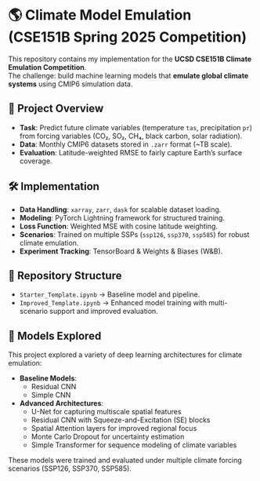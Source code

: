 # 🌎 Climate Model Emulation (CSE151B Spring 2025 Competition)

This repository contains my implementation for the **UCSD CSE151B Climate Emulation Competition**.  
The challenge: build machine learning models that **emulate global climate systems** using CMIP6 simulation data.

## 📌 Project Overview
- **Task**: Predict future climate variables (temperature `tas`, precipitation `pr`) from forcing variables (CO₂, SO₂, CH₄, black carbon, solar radiation).
- **Data**: Monthly CMIP6 datasets stored in `.zarr` format (~TB scale).  
- **Evaluation**: Latitude-weighted RMSE to fairly capture Earth’s surface coverage.

## 🛠️ Implementation
- **Data Handling**: `xarray`, `zarr`, `dask` for scalable dataset loading.  
- **Modeling**: PyTorch Lightning framework for structured training.
- **Loss Function**: Weighted MSE with cosine latitude weighting.  
- **Scenarios**: Trained on multiple SSPs (`ssp126`, `ssp370`, `ssp585`) for robust climate emulation.  
- **Experiment Tracking**: TensorBoard & Weights & Biases (W&B).

## 📂 Repository Structure
- `Starter_Template.ipynb` → Baseline model and pipeline.  
- `Improved_Template.ipynb` → Enhanced model training with multi-scenario support and improved evaluation.

## 🧠 Models Explored
This project explored a variety of deep learning architectures for climate emulation:

- **Baseline Models**:
  - Residual CNN
  - Simple CNN
- **Advanced Architectures**:
  - U-Net for capturing multiscale spatial features
  - Residual CNN with Squeeze-and-Excitation (SE) blocks
  - Spatial Attention layers for improved regional focus
  - Monte Carlo Dropout for uncertainty estimation
  - Simple Transformer for sequence modeling of climate variables

These models were trained and evaluated under multiple climate forcing scenarios (SSP126, SSP370, SSP585).
